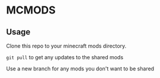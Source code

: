 # MCMODS

## Usage

Clone this repo to your minecraft mods directory.

`git pull` to get any updates to the shared mods

Use a new branch for any mods you don't want to be shared
